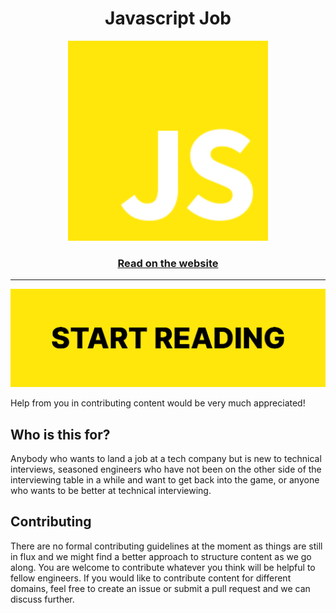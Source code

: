 <h1 align="center">Javascript Job</h1>

<div align="center">
  <a href="https://www.job.js.org/">
    <img src="static/img/logo.svg" alt="Javascript Job" width="320" />
  </a>
  <br />
  <h3>
    <a href="https://www.job.js.org/">Read on the website</a>
  </h3>
</div>

---

<a href="https://job.js.org/" target="_blank">
  <img src="static/img/start.jpg" alt="Start Reading Tech Job" />
</a>

Help from you in contributing content would be very much appreciated!

## Who is this for?

Anybody who wants to land a job at a tech company but is new to technical interviews, seasoned engineers who have not been on the other side of the interviewing table in a while and want to get back into the game, or anyone who wants to be better at technical interviewing.

## Contributing

There are no formal contributing guidelines at the moment as things are still in flux and we might find a better approach to structure content as we go along. You are welcome to contribute whatever you think will be helpful to fellow engineers. If you would like to contribute content for different domains, feel free to create an issue or submit a pull request and we can discuss further.
